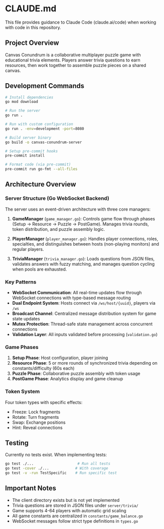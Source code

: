 # CLAUDE.md

This file provides guidance to Claude Code (claude.ai/code) when working with code in this repository.

## Project Overview

Canvas Conundrum is a collaborative multiplayer puzzle game with educational trivia elements. Players answer trivia questions to earn resources, then work together to assemble puzzle pieces on a shared canvas.

## Development Commands

```bash
# Install dependencies
go mod download

# Run the server
go run .

# Run with custom configuration
go run . -env=development -port=8080

# Build server binary
go build -o canvas-conundrum-server

# Setup pre-commit hooks
pre-commit install

# Format code (via pre-commit)
pre-commit run go-fmt --all-files
```

## Architecture Overview

### Server Structure (Go WebSocket Backend)

The server uses an event-driven architecture with three core managers:

1. **GameManager** (`game_manager.go`): Controls game flow through phases (Setup → Resource → Puzzle → PostGame). Manages trivia rounds, token distribution, and puzzle assembly logic.

2. **PlayerManager** (`player_manager.go`): Handles player connections, roles, specialties, and distinguishes between hosts (non-playing monitors) and regular players.

3. **TriviaManager** (`trivia_manager.go`): Loads questions from JSON files, validates answers with fuzzy matching, and manages question cycling when pools are exhausted.

### Key Patterns

- **WebSocket Communication**: All real-time updates flow through WebSocket connections with type-based message routing
- **Dual Endpoint System**: Hosts connect via `/ws/host/{uuid}`, players via `/ws`
- **Broadcast Channel**: Centralized message distribution system for game state updates
- **Mutex Protection**: Thread-safe state management across concurrent connections
- **Validation Layer**: All inputs validated before processing (`validation.go`)

### Game Phases

1. **Setup Phase**: Host configuration, player joining
2. **Resource Phase**: 5 or more rounds of synchronized trivia depending on constants/difficulty (60s each)
3. **Puzzle Phase**: Collaborative puzzle assembly with token usage
4. **PostGame Phase**: Analytics display and game cleanup

### Token System

Four token types with specific effects:
- Freeze: Lock fragments
- Rotate: Turn fragments
- Swap: Exchange positions
- Hint: Reveal connections

## Testing

Currently no tests exist. When implementing tests:
```bash
go test ./...                    # Run all tests
go test -cover ./...            # With coverage
go test -v -run TestSpecific    # Run specific test
```

## Important Notes

- The client directory exists but is not yet implemented
- Trivia questions are stored in JSON files under `server/trivia/`
- Game supports 4-64 players with automatic grid scaling
- All game constants are centralized in `constants/game_balance.go`
- WebSocket messages follow strict type definitions in `types.go`
